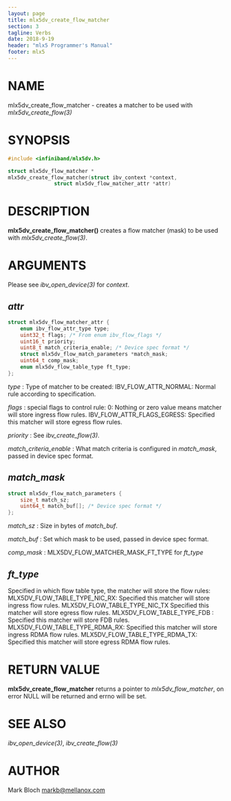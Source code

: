 ```yaml
---
layout: page
title: mlx5dv_create_flow_matcher
section: 3
tagline: Verbs
date: 2018-9-19
header: "mlx5 Programmer's Manual"
footer: mlx5
---
```


# NAME
mlx5dv_create_flow_matcher - creates a matcher to be used with *mlx5dv_create_flow(3)*

# SYNOPSIS

```c
#include <infiniband/mlx5dv.h>

struct mlx5dv_flow_matcher *
mlx5dv_create_flow_matcher(struct ibv_context *context,
			   struct mlx5dv_flow_matcher_attr *attr)
```

# DESCRIPTION

**mlx5dv_create_flow_matcher()** creates a flow matcher (mask) to be used
with *mlx5dv_create_flow(3)*.

# ARGUMENTS

Please see *ibv_open_device(3)* for *context*.

## *attr*

```c
struct mlx5dv_flow_matcher_attr {
	enum ibv_flow_attr_type type;
	uint32_t flags; /* From enum ibv_flow_flags */
	uint16_t priority;
	uint8_t match_criteria_enable; /* Device spec format */
	struct mlx5dv_flow_match_parameters *match_mask;
	uint64_t comp_mask;
	enum mlx5dv_flow_table_type ft_type;
};
```

*type*
:	Type of matcher to be created:
	IBV_FLOW_ATTR_NORMAL:
		Normal rule according to specification.

*flags*
:	special flags to control rule:
	0:
		Nothing or zero value means matcher will store ingress flow rules.
	IBV_FLOW_ATTR_FLAGS_EGRESS:
		Specified this matcher will store egress flow rules.

*priority*
:	See *ibv_create_flow(3)*.

*match_criteria_enable*
:	What match criteria is configured in *match_mask*, passed in
	device spec format.

## *match_mask*
```c
struct mlx5dv_flow_match_parameters {
	size_t match_sz;
	uint64_t match_buf[]; /* Device spec format */
};
```

*match_sz*
:	Size in bytes of *match_buf*.

*match_buf*
:	Set which mask to be used, passed in
	device spec format.

*comp_mask*
:	MLX5DV_FLOW_MATCHER_MASK_FT_TYPE for *ft_type*

## *ft_type*
Specified in which flow table type, the matcher will store the flow rules:
	MLX5DV_FLOW_TABLE_TYPE_NIC_RX: Specified this matcher will store ingress flow rules.
	MLX5DV_FLOW_TABLE_TYPE_NIC_TX Specified this matcher will store egress flow rules.
	MLX5DV_FLOW_TABLE_TYPE_FDB : Specified this matcher will store FDB rules.
	MLX5DV_FLOW_TABLE_TYPE_RDMA_RX: Specified this matcher will store ingress RDMA flow rules.
	MLX5DV_FLOW_TABLE_TYPE_RDMA_TX: Specified this matcher will store egress RDMA flow rules.

# RETURN VALUE

**mlx5dv_create_flow_matcher**
returns a pointer to *mlx5dv_flow_matcher*, on error NULL will be returned and errno will be set.

# SEE ALSO

*ibv_open_device(3)*, *ibv_create_flow(3)*

# AUTHOR

Mark Bloch <markb@mellanox.com>
